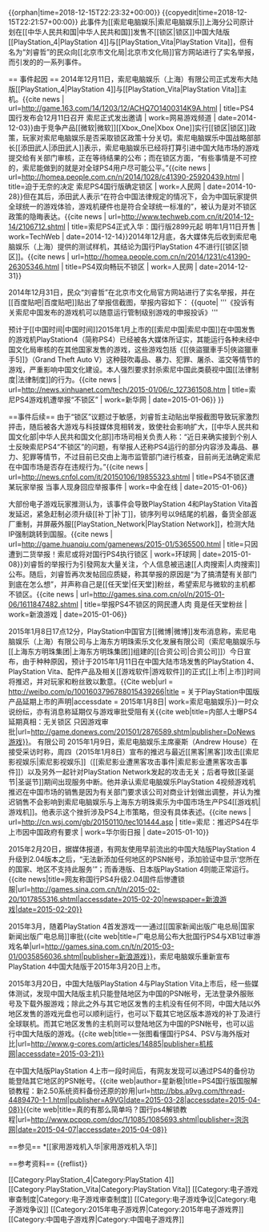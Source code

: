 {{orphan|time=2018-12-15T22:23:32+00:00}}
{{copyedit|time=2018-12-15T22:21:57+00:00}}
此事件为[[索尼电脑娱乐|索尼电脑娱乐]]上海分公司原计划在[[中华人民共和国|中华人民共和国]]发售不[[锁区|锁区]]中国大陆版[[PlayStation_4|PlayStation 4]]与[[PlayStation_Vita|PlayStation Vita]]，但有名为“刘睿哲”的民众向[[北京市文化局|北京市文化局]]官方网站进行了实名举报，而引发的的一系列事件。

== 事件起因 ==
2014年12月11日，索尼电脑娱乐（上海）有限公司正式发布大陆版[[PlayStation_4|PlayStation 4]]与[[PlayStation_Vita|PlayStation Vita]]主机。<ref>{{cite news | url=http://game.163.com/14/1203/12/ACHQ7O1400314K9A.html | title=PS4国行发布会12月11日召开 索尼正式发出邀请 | work=网易游戏频道 | date=2014-12-03}}</ref>由于竞争产品[[微软|微软]][[Xbox_One|Xbox One]]实行[[锁区|锁区]]政策，玩家对索尼电脑娱乐是否采取锁区政策十分关切。索尼电脑娱乐中国战略部部长[[添田武人|添田武人]]表示，索尼电脑娱乐已经将打算引进中国大陆市场的游戏提交给有关部门审核，正在等待结果的公布；而在锁区方面，“有些事情是不可控的，索尼能做到的就是对全球PS4用户尽可能公平。”<ref>{{cite news | url=http://homea.people.com.cn/n/2014/1028/c41390-25920439.html | title=迫于无奈的决定 索尼PS4国行版确定锁区 | work=人民网 | date=2014-10-28}}</ref>但在其后，添田武人表示“在符合中国法律规定的情况下，会为中国玩家提供全球统一的游戏体验，游戏机硬件也是符合全球统一标准的”，被认为是对不锁区政策的隐晦表达。<ref>{{cite news | url=http://www.techweb.com.cn/it/2014-12-14/2106712.shtml | title=索尼PS4正式入华：国行版2899元起 明年1月11日开售 | work=TechWeb | date=2014-12-14}}</ref>2014年12月底，各大媒体先后收到索尼电脑娱乐（上海）提供的测试样机，其结论为国行PlayStation 4不进行[[锁区|锁区]]。<ref>{{cite news | url=http://homea.people.com.cn/n/2014/1231/c41390-26305346.html | title=PS4双向畅玩不锁区 | work=人民网 | date=2014-12-31}}</ref>

2014年12月31日，民众“刘睿哲”在北京市文化局官方网站进行了实名举报，并在[[百度贴吧|百度贴吧]]贴出了举报信截图，举报内容如下：
{{quote|
'''《投诉有关索尼中国发布的游戏机可以随意运行管制级别游戏的申报投诉》'''

预计于[[中国时间|中国时间]]2015年1月上市的[[索尼中国|索尼中国]]在中国发售的游戏机PlayStation4（简称PS4）已经被各大媒体所证实，其能运行各种未经中国文化局审核的在其他国家发售的游戏，这些游戏包括《[[俠盜獵車手5|俠盜獵車手5]]》（Grand Theft Auto V）这种鼓吹毒品、暴力、犯罪、屠杀、滥交等情节的游戏，严重影响中国文化建设。本人强烈要求封杀索尼中国此类藐视中国[[法律制度|法律制度]]的行为。<ref>{{cite news | url=http://news.xinhuanet.com/tech/2015-01/06/c_127361508.htm | title=索尼PS4游戏机遭举报“不锁区” | work=新华网 | date=2015-01-06}}</ref>
}}

==事件后续==
由于“锁区”议题过于敏感，刘睿哲主动贴出举报截图导致玩家激烈抨击，随后被各大游戏与科技媒体竞相转发，致使社会影响扩大，[[中华人民共和国文化部|中华人民共和国文化部]]市场司相关负责人称：“近日来确实接到个别人士反映索尼PS4“不锁区”的问题，有举报人还称PS4运行的部分内容涉及毒品、暴力、犯罪等情节，不过目前已交由上海市监管部门进行核查，目前尚无法确定索尼在中国市场是否存在违规行为。”<ref>{{cite news | url=http://news.cnfol.com/it/20150106/19855323.shtml | title=PS4不锁区遭某玩家举报 当事人现身回应举报事件 | work=中金在线 | date=2015-01-06}}</ref>

大部份电子游戏玩家推测认为，该事件会导致PlayStation 4和PlayStation Vita首发延迟，紧急赶制必须升级[[补丁|补丁]]，锁序列号以9结尾的机器，备货全部返厂重制，并屏蔽外服[[PlayStation_Network|PlayStation Network]]，检测大陆IP强制跳转到国服。<ref name="because">{{cite news | url=http://game.huanqiu.com/gamenews/2015-01/5365500.html | title=只因遭到二货举报！索尼或将对国行PS4执行锁区 | work=环球网 | date=2015-01-08}}</ref>刘睿哲的举报行为引發网友大量关注，个人信息被迅速[[人肉搜索|人肉搜索]]公布。随后，刘睿哲再次发帖回应质疑，称其举报的原因是“为了搞清楚有关部门到底在怎么想”，并声称自己是[[任天堂|任天堂]]粉丝，希望索尼与微软的主机都不锁区。<ref>{{cite news | url=http://games.sina.com.cn/ol/n/2015-01-06/1611847482.shtml | title=举报PS4不锁区的网民遭人肉 竟是任天堂粉丝 | work=新浪游戏 | date=2015-01-06}}</ref>

2015年1月8日17点12分，PlayStation中国官方[[微博|微博]]发布消息称，索尼电脑娱乐（上海）有限公司与上海东方明珠索乐文化发展有限公司（索尼电脑娱乐与[[上海东方明珠集团|上海东方明珠集团]]组建的[[合资公司|合资公司]]）今日宣布，由于种种原因，预计于2015年1月11日在中国大陆市场发售的PlayStation 4、PlayStation Vita、配件产品及相关[[游戏软件|游戏软件]]的正式[[上市|上市]]时间将推迟，并对玩家和粉丝致以歉意。<ref>{{Cite web|url = http://weibo.com/p/1001603796788015439266|title = 关于PlayStation中国版产品延期上市的声明|accessdate = 2015年1月8日| work=索尼电脑娱乐}}</ref>一时众说纷纭，亦有消息称延期仅与游戏审批受阻有关<ref>{{cite web|title=内部人士曝PS4延期真相：无关锁区 只因游戏审批|url=http://game.donews.com/201501/2876589.shtm|publisher=DoNews游戏}}</ref>。
有限公司
2015年1月9日，索尼电脑娱乐主席豪斯（Andrew House）在接受采访时称，周四（2015年1月8日）宣布的推迟与最近[[黑客|黑客]]攻击[[索尼影视娱乐|索尼影视娱乐]]（[[索尼影业遭黑客攻击事件|索尼影业遭黑客攻击事件]]）以及另外一起针对PlayStation Network发起的攻击无关；后者导致[[圣诞节|圣诞节]]期间出现服务中断。他并承认索尼电脑娱乐PlayStation 4视频游戏机推迟在中国市场的销售是因为有关部门要求该公司对商业计划做出调整，并认为推迟销售不会影响到索尼电脑娱乐与上海东方明珠索乐为中国市场生产PS4[[游戏机|游戏机]]。他表示这个挫折涉及PS4上市策略，但没有具体表述。<ref>{{cite news | url=http://cn.wsj.com/gb/20150110/tec101444.asp | title=索尼：推迟PS4在华上市因中国政府有要求 | work=华尔街日报 | date=2015-01-10}}</ref>

2015年2月20日，据媒体报道，有网友使用早前流出的中国大陆版PlayStation 4升级到2.04版本之后，“无法新添加任何地区的PSN帐号，添加验证中显示‘您所在的国家、地区不支持此服务’”；而香港版、日本版PlayStation 4则能正常运行。<ref>{{cite news|title=网友称国行PS4升级2.04固件后惨遭锁服|url=http://games.sina.com.cn/t/n/2015-02-20/1017855316.shtml|accessdate=2015-02-20|newspaper=新浪游戏|date=2015-02-20}}</ref>

2015年3月，随着PlayStation 4首发游戏一一通过[[国家新闻出版广电总局|国家新闻出版广电总局]]审批<ref>{{cite web|title=广电总局公布大批国行PS4与XB1过审游戏名单|url=http://games.sina.com.cn/t/n/2015-03-01/0035856036.shtml|publisher=新浪游戏}}</ref>，索尼电脑娱乐重新宣布PlayStation 4中国大陆版于2015年3月20日上市。

2015年3月20日，中国大陆版PlayStation 4与PlayStation Vita上市后，经一些媒体测试，发现中国大陆版主机只能登陆地区为中国的PSN帐号，无法登录外服账号及下载外服游戏；除此之外与其它地区发售的主机没有任何不同，中国大陆以外地区发售的游戏光盘也可以顺利运行，也可以下载其它地区版本游戏的补丁及进行全球联机。而其它地区发售的主机则可以登陆地区为中国的PSN帐号，也可以运行中国大陆版的游戏。<ref>{{cite web|title=一张图看懂国行PS4、PSV与海外版对比|url=http://www.g-cores.com/articles/14885|publisher=机核网|accessdate=2015-03-21}}</ref>

在中国大陆版PlayStation 4上市一段时间后，有网友发现可以通过PS4的备份功能登陆其它地区的PSN帐号。<ref>{{cite web|author=星新极|title=PS4国行版国服解锁教程：新2.50系统资料备份还原的妙用|url=http://bbs.a9vg.com/thread-4489470-1-1.html|publisher=A9VG|date=2015-03-28|accessdate=2015-04-08}}</ref><ref>{{cite web|title=真的有那么简单吗？国行ps4解锁教程|url=http://www.pcpop.com/doc/1/1085/1085693.shtml|publisher=泡泡网|date=2015-04-07|accessdate=2015-04-08}}</ref>

==参见==
*[[家用游戏机入华|家用游戏机入华]]

==参考资料==
{{reflist}}

[[Category:PlayStation_4|Category:PlayStation 4]]
[[Category:PlayStation_Vita|Category:PlayStation Vita]]
[[Category:电子游戏审查制度|Category:电子游戏审查制度]]
[[Category:电子游戏争议|Category:电子游戏争议]]
[[Category:2015年电子游戏界|Category:2015年电子游戏界]]
[[Category:中国电子游戏界|Category:中国电子游戏界]]